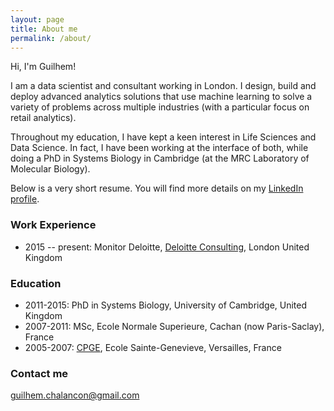 ```yaml
---
layout: page
title: About me
permalink: /about/
---
```


Hi, I'm Guilhem! 

I am a data scientist and consultant working in London. I design, build and deploy advanced analytics solutions that use machine learning to solve a variety of problems across multiple industries (with a particular focus on retail analytics).

Throughout my education, I have kept a keen interest in Life Sciences and Data Science. 
In fact, I have been working at the interface of both, while doing a PhD in Systems Biology in Cambridge (at the MRC Laboratory of Molecular Biology).


Below is a very short resume. You will find more details on my [LinkedIn profile](https://www.linkedin.com/in/guilhemchalancon/). 

### Work Experience

* 2015 -- present: Monitor Deloitte, [Deloitte Consulting](https://www2.deloitte.com/uk/en.html), London United Kingdom

### Education

* 2011-2015: PhD in Systems Biology, University of Cambridge, United Kingdom
* 2007-2011: MSc, Ecole Normale Superieure, Cachan (now Paris-Saclay), France
* 2005-2007: [CPGE](https://en.wikipedia.org/wiki/Classe_pr%C3%A9paratoire_aux_grandes_%C3%A9coles), Ecole Sainte-Genevieve, Versailles, France

### Contact me

[guilhem.chalancon@gmail.com](mailto:guilhem.chalancon@gmail.com)
